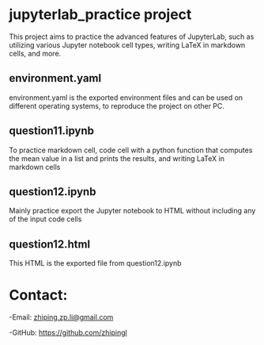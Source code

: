 # jupyterlab_practice project
This project aims to practice the advanced features of JupyterLab, such as utilizing various Jupyter notebook cell types, writing LaTeX in markdown cells, and more.

## environment.yaml
environment.yaml is the exported environment files and can be used on different operating systems, to reproduce the project on other PC.

## question11.ipynb
To practice markdown cell, code cell with a python function that computes the mean value in a list and prints the results, and writing LaTeX in markdown cells

## question12.ipynb
Mainly practice export the Jupyter notebook to HTML without including any of the input code cells

## question12.html
This HTML is the exported file from question12.ipynb

# Contact:
-Email:
zhiping.zp.li@gmail.com

-GitHub:
https://github.com/zhipingl
